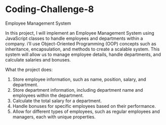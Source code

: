 
# Coding-Challenge-8

Employee Management System

 In this project, I will implement an Employee Management System using JavaScript classes to handle employees and departments within a company. i’ll use Object-Oriented Programming (OOP) concepts such as inheritance, encapsulation, and methods to create a scalable system. This system will allow us to manage employee details, handle departments, and calculate salaries and bonuses.

What the project does:
1. Store employee information, such as name, position, salary, and department.
2. Store department information, including department name and employees within the department. 
3. Calculate the total salary for a department. 
4. Handle bonuses for specific employees based on their performance. 
5. Allow for different types of employees, such as regular employees and managers, each with unique properties.


